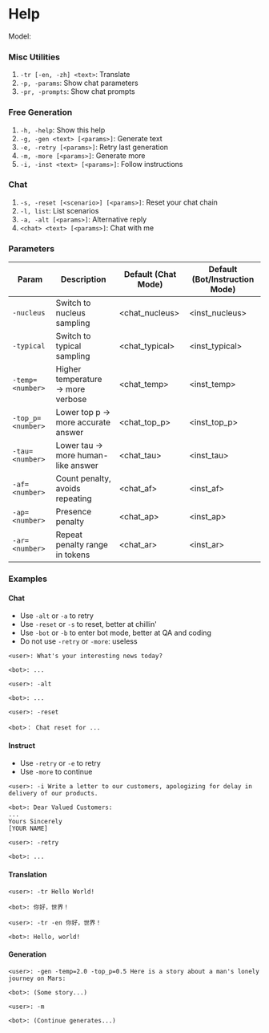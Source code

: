 # Help
Model: <model>

### Misc Utilities
1. `-tr [-en, -zh] <text>`: Translate
2. `-p, -params`: Show chat parameters
3. `-pr, -prompts`: Show chat prompts

### Free Generation
1. `-h, -help`: Show this help
2. `-g, -gen <text> [<params>]`: Generate text
3. `-e, -retry [<params>]`: Retry last generation
4. `-m, -more [<params>]`: Generate more
6. `-i, -inst <text> [<params>]`: Follow instructions

### Chat
1. `-s, -reset [<scenario>] [<params>]`: Reset your chat chain
2. `-l, list`: List scenarios
3. `-a, -alt [<params>]`: Alternative reply
4. `<chat> <text> [<params>]`: Chat with me

### Parameters
| Param             | Description                        | Default (Chat Mode) | Default (Bot/Instruction Mode) |
| ----------------- | ---------------------------------- | ------------------- | ------------------------------ |
| `-nucleus`        | Switch to nucleus sampling         | <chat_nucleus>      | <inst_nucleus>                 |
| `-typical`        | Switch to typical sampling         | <chat_typical>      | <inst_typical>                 |
| `-temp=<number>`  | Higher temperature → more verbose  | <chat_temp>         | <inst_temp>                    |
| `-top_p=<number>` | Lower top p → more accurate answer | <chat_top_p>        | <inst_top_p>                   |
| `-tau=<number>`   | Lower tau → more human-like answer | <chat_tau>          | <inst_tau>                     |
| `-af=<number>`    | Count penalty, avoids repeating    | <chat_af>           | <inst_af>                      |
| `-ap=<number>`    | Presence penalty                   | <chat_ap>           | <inst_ap>                      |
| `-ar=<number>`    | Repeat penalty range in tokens     | <chat_ar>           | <inst_ar>                      |

### Examples
#### Chat
* Use `-alt` or `-a` to retry
* Use `-reset` or `-s` to reset, better at chillin'
* Use `-bot` or `-b` to enter bot mode, better at QA and coding
* Do not use `-retry` or `-more`: useless

```text
<user>: What's your interesting news today?

<bot>: ...

<user>: -alt

<bot>: ...

<user>: -reset

<bot>： Chat reset for ...
```

#### Instruct
* Use `-retry` or `-e` to retry
* Use `-more` to continue

```text
<user>: -i Write a letter to our customers, apologizing for delay in delivery of our products.

<bot>: Dear Valued Customers:
...
Yours Sincerely
[YOUR NAME]

<user>: -retry

<bot>: ...
```

#### Translation
```text
<user>: -tr Hello World!

<bot>: 你好，世界！

<user>: -tr -en 你好，世界！

<bot>: Hello, world!
```

#### Generation
```text
<user>: -gen -temp=2.0 -top_p=0.5 Here is a story about a man's lonely journey on Mars:

<bot>: (Some story...)

<user>: -m

<bot>: (Continue generates...)
```